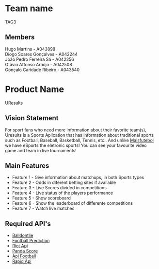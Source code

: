 # Team name

TAG3

## Members

Hugo Martins - A043898 <br>
Diogo Soares Gonçalves - A042244 <br>
João Pedro Ferreira Sá - A042256 <br>
Otávio Affonso Araújo - A042508 <br>
Gonçalo Caridade Ribeiro - A043540 <br>

# Product Name

UResults

## Vision Statement

For sport fans who need more information about their favorite team(s), Uresults is a Sports Aplication that has information about traditional sports such as Football, Baseball, Basketball, Tennis, etc.. And unlike [Maisfutebol](https://maisfutebol.iol.pt/) we have eSports the eletronic sports! You can see your favourite video game and team in live tournaments!

## Main Features

 - Feature 1 - Give information about matchups, in both Sports types
 - Feature 2 - Odds in diferent betting sites if available
 - Feature 3 - Live Scores divided in competitions
 - Feature 4 - Live status of the players performance
 - Feature 5 - Show scoreboard
 - Feature 6 - Show the leaderboard of differente competitions
 - Feature 7 - Watch live matches


## Required API's

- [Balldontlie](https://www.balldontlie.io/)
- [Football Prediction](https://developer.boggio-analytics.com/getting-started/api-endpoints)
- [Riot Api](https://developer.riotgames.com/apis)
- [Panda Score](https://developers.pandascore.co/docs/introduction)
- [Api Football](https://www.api-football.com/)
- [Rapid Api](https://rapidapi.com/api-sports/api/api-nba/)
